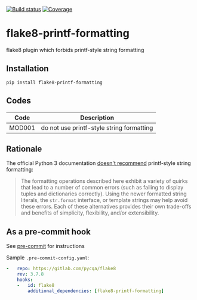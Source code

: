 [![Build status](https://img.shields.io/travis/atugushev/flake8-printf-formatting/master.svg?logo=travis)](https://travis-ci.org/atugushev/flake8-printf-formatting)
[![Coverage](https://codecov.io/gh/atugushev/flake8-printf-formatting/branch/master/graph/badge.svg)](https://codecov.io/gh/atugushev/flake8-printf-formatting)

flake8-printf-formatting
========================

flake8 plugin which forbids printf-style string formatting

## Installation

`pip install flake8-printf-formatting`

## Codes

| Code   | Description                               |
|--------|-------------------------------------------|
| MOD001 | do not use printf-style string formatting |

## Rationale

The official Python 3 documentation [doesn't recommend](https://docs.python.org/3/library/stdtypes.html#printf-style-string-formatting)
printf-style string formatting:

> The formatting operations described here exhibit a variety of quirks that
> lead to a number of common errors (such as failing to display tuples and
> dictionaries correctly). Using the newer formatted string literals,
> the `str.format` interface, or template strings may help avoid these errors.
> Each of these alternatives provides their own trade-offs and benefits of simplicity,
> flexibility, and/or extensibility.

## As a pre-commit hook

See [pre-commit](https://github.com/pre-commit/pre-commit) for instructions

Sample `.pre-commit-config.yaml`:

```yaml
-   repo: https://gitlab.com/pycqa/flake8
    rev: 3.7.8
    hooks:
    -   id: flake8
        additional_dependencies: [flake8-printf-formatting]
```
